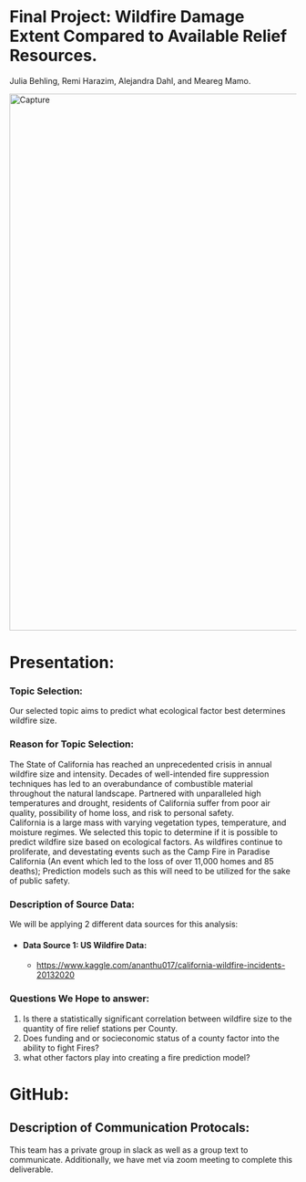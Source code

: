 # Final Project: Wildfire Damage Extent Compared to Available Relief Resources. 
  Julia Behling, Remi Harazim, Alejandra Dahl, and Meareg Mamo.

<img width="941" alt="Capture" src="https://user-images.githubusercontent.com/90812456/152652437-a6ec29f5-b687-4943-b34b-613e16e51cd3.PNG">

# Presentation:
### Topic Selection:
Our selected topic aims to predict what ecological factor best determines wildfire size. 

### Reason for Topic Selection:
The State of California has reached an unprecedented crisis in annual wildfire size and intensity. Decades of well-intended fire suppression techniques has led to an overabundance of combustible material throughout the natural landscape. Partnered with unparalleled high temperatures and drought, residents of California suffer from poor air quality, possibility of home loss, and risk to personal safety.  
California is a large mass with varying vegetation types, temperature, and moisture regimes. We selected this topic to determine if it is possible to predict wildfire size based on ecological factors. As wildfires continue to proliferate, and devestating events such as the Camp Fire in Paradise California (An event which led to the loss of over 11,000 homes and 85 deaths); Prediction models such as this will need to be utilized for the sake of public safety.

### Description of Source Data:
We will be applying 2 different data sources for this analysis:

* #### Data Source 1: US Wildfire Data:
  * https://www.kaggle.com/ananthu017/california-wildfire-incidents-20132020

### Questions We Hope to answer:
1.	Is there a statistically significant correlation between wildfire size to the quantity of fire relief stations per County. 
2.	Does funding and or socieconomic status of a county factor into the ability to fight Fires?
3.	what other factors play into creating a fire prediction model?


# GitHub:
## Description of Communication Protocals:
This team has a private group in slack as well as a group text to communicate. Additionally, we have met via zoom meeting to complete this deliverable. 


